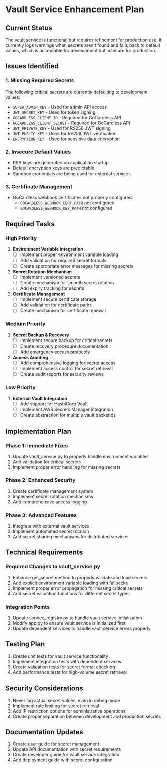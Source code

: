 # Vault Service Enhancement Plan

## Current Status
The vault service is functional but requires refinement for production use. It currently logs warnings when secrets aren't found and falls back to default values, which is acceptable for development but insecure for production.

## Issues Identified

### 1. Missing Required Secrets
The following critical secrets are currently defaulting to development values:
- `SUPER_ADMIN_KEY` - Used for admin API access
- `JWT_SECRET_KEY` - Used for token signing
- `GOCARDLESS_CLIENT_ID` - Required for GoCardless API
- `GOCARDLESS_CLIENT_SECRET` - Required for GoCardless API
- `JWT_PRIVATE_KEY` - Used for RS256 JWT signing
- `JWT_PUBLIC_KEY` - Used for RS256 JWT verification
- `ENCRYPTION_KEY` - Used for sensitive data encryption

### 2. Insecure Default Values
- RSA keys are generated on application startup
- Default encryption keys are predictable
- Sandbox credentials are being used for external services

### 3. Certificate Management
- GoCardless webhook certificates not properly configured:
  - `GOCARDLESS_WEBHOOK_CERT_PATH` not configured
  - `GOCARDLESS_WEBHOOK_KEY_PATH` not configured

## Required Tasks

### High Priority
1. **Environment Variable Integration**
   - [ ] Implement proper environment variable loading
   - [ ] Add validation for required secret formats
   - [ ] Create appropriate error messages for missing secrets

2. **Secret Rotation Mechanism**
   - [ ] Implement versioned secrets
   - [ ] Create mechanism for smooth secret rotation
   - [ ] Add expiry tracking for secrets

3. **Certificate Management**
   - [ ] Implement secure certificate storage
   - [ ] Add validation for certificate paths
   - [ ] Create mechanism for certificate renewal

### Medium Priority
1. **Secret Backup & Recovery**
   - [ ] Implement secure backup for critical secrets
   - [ ] Create recovery procedure documentation
   - [ ] Add emergency access protocols

2. **Access Auditing**
   - [ ] Add comprehensive logging for secret access
   - [ ] Implement access control for secret retrieval
   - [ ] Create audit reports for security reviews

### Low Priority
1. **External Vault Integration**
   - [ ] Add support for HashiCorp Vault
   - [ ] Implement AWS Secrets Manager integration
   - [ ] Create abstraction for multiple vault backends

## Implementation Plan

### Phase 1: Immediate Fixes
1. Update vault_service.py to properly handle environment variables
2. Add validation for critical secrets
3. Implement proper error handling for missing secrets

### Phase 2: Enhanced Security
1. Create certificate management system
2. Implement secret rotation mechanisms
3. Add comprehensive access logging

### Phase 3: Advanced Features
1. Integrate with external vault services
2. Implement automated secret rotation
3. Add secret sharing mechanisms for distributed services

## Technical Requirements

### Required Changes to vault_service.py
1. Enhance get_secret method to properly validate and load secrets
2. Add explicit environment variable loading with fallbacks
3. Implement proper error propagation for missing critical secrets
4. Add secret validation functions for different secret types

### Integration Points
1. Update service_registry.py to handle vault service initialization
2. Modify app.py to ensure vault service is initialized first
3. Update dependent services to handle vault service errors properly

## Testing Plan
1. Create unit tests for vault service functionality
2. Implement integration tests with dependent services
3. Create validation tests for secret format checking
4. Add performance tests for high-volume secret retrieval

## Security Considerations
1. Never log actual secret values, even in debug mode
2. Implement rate limiting for secret retrieval
3. Add IP restriction options for administrative operations
4. Create proper separation between development and production secrets

## Documentation Updates
1. Create user guide for secret management
2. Update API documentation with secret requirements
3. Create developer guide for vault service integration
4. Add deployment guide with secret configuration